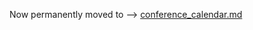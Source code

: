 Now permanently moved to --> [conference_calendar.md](https://github.com/nbody6ppgpu/conference-calendar/blob/main/conference_calendar.md)

